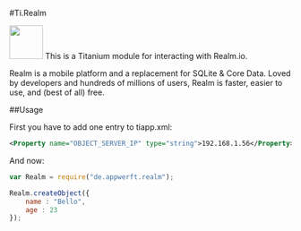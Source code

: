 #Ti.Realm

<img src="https://realm.io/assets/svg/general_logo.svg" width=60> This is a Titanium module for interacting with Realm.io. 

Realm is a mobile platform and a replacement for SQLite & Core Data. Loved by developers and hundreds of millions of users, Realm is faster, easier to use, and (best of all) free. 

##Usage

First you have to add one entry to tiapp.xml:
```xml
<Property name="OBJECT_SERVER_IP" type="string">192.168.1.56</Property>
```

And now:
```javascript
var Realm = require("de.appwerft.realm");

Realm.createObject({
    name : "Bello",
    age : 23
});